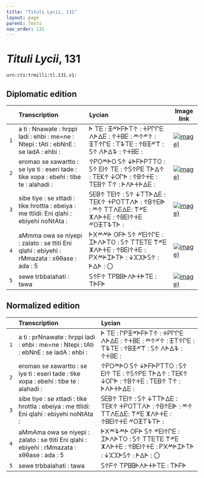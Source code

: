 ```yaml
---
title: "Tituli Lycii, 131"
layout: page
parent: Texts
nav_order: 131
---
```




# *Tituli Lycii*, 131




`urn:cts:trmilli:tl.131.v1:`

## Diplomatic edition

|  | Transcription | Lycian | Image link |
| :---: | :------ | :------ | --- |
| `1` | a ti : Nnawate : hrppi ladi : ehbi : me=ne : Ntepi : tAti : ebNnE : se ladA : ehbi : | 𐊀 𐊗𐊆 : 𐊑𐊏𐊀𐊇𐊀𐊗𐊁 : 𐊛𐊕𐊓𐊓𐊆 𐊍𐊀𐊅𐊆 : 𐊁𐊛𐊂𐊆 : 𐊎𐊁𐊏𐊁 : 𐊑𐊗𐊁𐊓𐊆 : 𐊗𐊙𐊗𐊆 : 𐊁𐊂𐊑𐊏𐊚 : 𐊖𐊁 𐊍𐊀𐊅𐊙 : 𐊁𐊛𐊂𐊆 : |[![image)](http://www.homermultitext.org/iipsrv?IIIF=/project/homer/pyramidal/deepzoom/lycian/hc/v1/2007.02.0154.tif/pct:7.61,0.0,90.41,26.75/100,/0/default.jpg)](http://www.homermultitext.org/ict2/?urn=urn:cite2:lycian:hc.v1:2007.02.0154@0.07610,0.000,0.9041,0.2675) |
| `2` | eromao se xawartto : se iye ti : eseri tade : tike xopa : ebehi : tibe te : alahadi : | 𐊁𐊕𐊒𐊎𐊀𐊒 𐊖𐊁 𐊜𐊀𐊇𐊀𐊕𐊗𐊗𐊒 : 𐊖𐊁 𐊆𐊊𐊁 𐊗𐊆 : 𐊁𐊖𐊁𐊕𐊆 𐊗𐊀𐊅𐊁 : 𐊗𐊆𐊋𐊁 𐊜𐊒𐊓𐊀 : 𐊁𐊂𐊁𐊛𐊆 : 𐊗𐊆𐊂𐊁 𐊗𐊁 : 𐊀𐊍𐊀𐊛𐊀𐊅𐊆 : |[![image)](http://www.homermultitext.org/iipsrv?IIIF=/project/homer/pyramidal/deepzoom/lycian/hc/v1/2007.02.0154.tif/pct:6.841,19.75,90.41,26.75/100,/0/default.jpg)](http://www.homermultitext.org/ict2/?urn=urn:cite2:lycian:hc.v1:2007.02.0154@0.06841,0.1975,0.9041,0.2675) |
| `3` | sibe tiye : se xttadi : tike hrottla : ebeiya : me ttlidi: Eni qlahi : ebiyehi noNtAta : | 𐊖𐊆𐊂𐊁 𐊗𐊆𐊊𐊁 : 𐊖𐊁 𐊜𐊗𐊗𐊀𐊅𐊆 : 𐊗𐊆𐊋𐊁 𐊛𐊕𐊒𐊗𐊗𐊍𐊀 : 𐊁𐊂𐊁𐊆𐊊𐊀 : 𐊎𐊁 𐊗𐊗𐊍𐊆𐊅𐊆: 𐊚𐊏𐊆 𐊌𐊍𐊀𐊛𐊆 : 𐊁𐊂𐊆𐊊𐊁𐊛𐊆 𐊏𐊒𐊑𐊗𐊙𐊗𐊀 : |[![image)](http://www.homermultitext.org/iipsrv?IIIF=/project/homer/pyramidal/deepzoom/lycian/hc/v1/2007.02.0154.tif/pct:0.0,37.5,96.26,29.5/100,/0/default.jpg)](http://www.homermultitext.org/ict2/?urn=urn:cite2:lycian:hc.v1:2007.02.0154@0.000,0.3750,0.9626,0.2950) |
| `4` | aMmma owa se niyepi : zalato : se ttiti Eni qlahi : ebiyehi : rMmazata : xθθase : ada : 5 | 𐊀𐊐𐊎𐊎𐊀 𐊒𐊇𐊀 𐊖𐊁 𐊏𐊆𐊊𐊁𐊓𐊆 : 𐊈𐊀𐊍𐊀𐊗𐊒 : 𐊖𐊁 𐊗𐊗𐊆𐊗𐊆 𐊚𐊏𐊆 𐊌𐊍𐊀𐊛𐊆 : 𐊁𐊂𐊆𐊊𐊁𐊛𐊆 : 𐊕𐊐𐊎𐊀𐊈𐊀𐊗𐊀 : 𐊜𐊉𐊉𐊀𐊖𐊁 : 𐊀𐊅𐊀 : 〇 |[![image)](http://www.homermultitext.org/iipsrv?IIIF=/project/homer/pyramidal/deepzoom/lycian/hc/v1/2007.02.0154.tif/pct:0.027,57.0,99.7,30.75/100,/0/default.jpg)](http://www.homermultitext.org/ict2/?urn=urn:cite2:lycian:hc.v1:2007.02.0154@0.0002747,0.5700,0.9970,0.3075) |
| `5` | sewe trbbalahati : tawa | 𐊖𐊁𐊇𐊁 𐊗𐊕𐊂𐊂𐊀𐊍𐊀𐊛𐊀𐊗𐊆 : 𐊗𐊀𐊇𐊀 |[![image)](http://www.homermultitext.org/iipsrv?IIIF=/project/homer/pyramidal/deepzoom/lycian/hc/v1/2007.02.0154.tif/pct:0.027,76.75,99.7,23.25/100,/0/default.jpg)](http://www.homermultitext.org/ict2/?urn=urn:cite2:lycian:hc.v1:2007.02.0154@0.0002747,0.7675,0.9970,0.2325) |

## Normalized edition

|  | Transcription | Lycian |
| :---: | :------ | :------ |
| `1` | a ti : prNnawate : hrppi ladi : ehbi : me=ne : Ntepi : tAti : ebNnE : se ladA : ehbi : | 𐊀 𐊗𐊆 : 𐊓𐊕𐊑𐊏𐊀𐊇𐊀𐊗𐊁 : 𐊛𐊕𐊓𐊓𐊆 𐊍𐊀𐊅𐊆 : 𐊁𐊛𐊂𐊆 : 𐊎𐊁𐊏𐊁 : 𐊑𐊗𐊁𐊓𐊆 : 𐊗𐊙𐊗𐊆 : 𐊁𐊂𐊑𐊏𐊚 : 𐊖𐊁 𐊍𐊀𐊅𐊙 : 𐊁𐊛𐊂𐊆 : |
| `2` | eromao se xawartto : se iye ti : eseri tade : tike xopa : ebehi : tibe te : alahadi : | 𐊁𐊕𐊒𐊎𐊀𐊒 𐊖𐊁 𐊜𐊀𐊇𐊀𐊕𐊗𐊗𐊒 : 𐊖𐊁 𐊆𐊊𐊁 𐊗𐊆 : 𐊁𐊖𐊁𐊕𐊆 𐊗𐊀𐊅𐊁 : 𐊗𐊆𐊋𐊁 𐊜𐊒𐊓𐊀 : 𐊁𐊂𐊁𐊛𐊆 : 𐊗𐊆𐊂𐊁 𐊗𐊁 : 𐊀𐊍𐊀𐊛𐊀𐊅𐊆 : |
| `3` | sibe tiye : se xttadi : tike hrottla : ebeiya : me ttlidi: Eni qlahi : ebiyehi noNtAta : | 𐊖𐊆𐊂𐊁 𐊗𐊆𐊊𐊁 : 𐊖𐊁 𐊜𐊗𐊗𐊀𐊅𐊆 : 𐊗𐊆𐊋𐊁 𐊛𐊕𐊒𐊗𐊗𐊍𐊀 : 𐊁𐊂𐊁𐊆𐊊𐊀 : 𐊎𐊁 𐊗𐊗𐊍𐊆𐊅𐊆: 𐊚𐊏𐊆 𐊌𐊍𐊀𐊛𐊆 : 𐊁𐊂𐊆𐊊𐊁𐊛𐊆 𐊏𐊒𐊑𐊗𐊙𐊗𐊀 : |
| `4` | aMmAma owa se niyepi : zalato : se ttiti Eni qlahi : ebiyehi : rMmazata : xθθase : ada : 5 | 𐊀𐊐𐊎𐊙𐊎𐊀 𐊒𐊇𐊀 𐊖𐊁 𐊏𐊆𐊊𐊁𐊓𐊆 : 𐊈𐊀𐊍𐊀𐊗𐊒 : 𐊖𐊁 𐊗𐊗𐊆𐊗𐊆 𐊚𐊏𐊆 𐊌𐊍𐊀𐊛𐊆 : 𐊁𐊂𐊆𐊊𐊁𐊛𐊆 : 𐊕𐊐𐊎𐊀𐊈𐊀𐊗𐊀 : 𐊜𐊉𐊉𐊀𐊖𐊁 : 𐊀𐊅𐊀 : 〇 |
| `5` | sewe trbbalahati : tawa | 𐊖𐊁𐊇𐊁 𐊗𐊕𐊂𐊂𐊀𐊍𐊀𐊛𐊀𐊗𐊆 : 𐊗𐊀𐊇𐊀 |